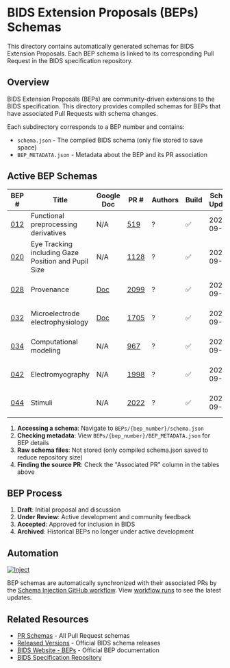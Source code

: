 # BIDS Extension Proposals (BEPs) Schemas

This directory contains automatically generated schemas for BIDS Extension Proposals.
Each BEP schema is linked to its corresponding Pull Request in the BIDS specification repository.

## Overview

BIDS Extension Proposals (BEPs) are community-driven extensions to the BIDS specification.
This directory provides compiled schemas for BEPs that have associated Pull Requests with schema changes.

Each subdirectory corresponds to a BEP number and contains:
- `schema.json` - The compiled BIDS schema (only file stored to save space)
- `BEP_METADATA.json` - Metadata about the BEP and its PR association

## Active BEP Schemas

| BEP # | Title | Google Doc | PR # | Authors | Build | Schema Updated | Last Commit | Actions |
|-------|-------|------------|------|---------|-------|----------------|-------------|---------|
| [012](https://bids.neuroimaging.io/bep012) | Functional preprocessing derivatives | N/A | [519](https://github.com/bids-standard/bids-specification/pull/519) | ? | ✅ | 2025-09-17 | [bd52fd178a](https://github.com/bids-standard/bids-specification/commit/bd52fd178ae077a10e04858bccdc30a1cdcd25e4) | [Schema](./12/schema.json) \| [Raw](https://raw.githubusercontent.com/bids-standard/bids-schema/refs/heads/enh-prs-and-beps/BEPs/12/schema.json) \| [Pretty](https://raw.githubusercontent.com/bids-standard/bids-schema/refs/heads/enh-prs-and-beps/BEPs/12/schema_pp.json) |
| [020](https://bids.neuroimaging.io/bep020) | Eye Tracking including Gaze Position and Pupil Size | N/A | [1128](https://github.com/bids-standard/bids-specification/pull/1128) | ? | ✅ | 2025-09-17 | [69f121f597](https://github.com/bids-standard/bids-specification/commit/69f121f597ee3e0f451a0d40b6b77420b9b2ef65) | [Schema](./20/schema.json) \| [Raw](https://raw.githubusercontent.com/bids-standard/bids-schema/refs/heads/enh-prs-and-beps/BEPs/20/schema.json) \| [Pretty](https://raw.githubusercontent.com/bids-standard/bids-schema/refs/heads/enh-prs-and-beps/BEPs/20/schema_pp.json) |
| [028](https://bids.neuroimaging.io/bep028) | Provenance | [Doc](https://docs.google.com/document/d/1vw3VNDof5cecv2PkFp7Lw_pNUTUo8-m8V4SIdtGJVKs/) | [2099](https://github.com/bids-standard/bids-specification/pull/2099) | ? | ✅ | 2025-09-18 | [77d9a56389](https://github.com/bids-standard/bids-specification/commit/77d9a563890ad571923544a665faaa96ed5995c5) | [Schema](./28/schema.json) \| [Raw](https://raw.githubusercontent.com/bids-standard/bids-schema/refs/heads/enh-prs-and-beps/BEPs/28/schema.json) \| [Pretty](https://raw.githubusercontent.com/bids-standard/bids-schema/refs/heads/enh-prs-and-beps/BEPs/28/schema_pp.json) |
| [032](https://bids.neuroimaging.io/bep032) | Microelectrode electrophysiology | [Doc](https://docs.google.com/document/d/1oG-C8T-dWPqfVzL2W8HO3elWK8NIh2cOCPssRGv23n0/) | [1705](https://github.com/bids-standard/bids-specification/pull/1705) | ? | ✅ | 2025-09-17 | [70bddec095](https://github.com/bids-standard/bids-specification/commit/70bddec0951d84907503ae1967135a2600060899) | [Schema](./32/schema.json) \| [Raw](https://raw.githubusercontent.com/bids-standard/bids-schema/refs/heads/enh-prs-and-beps/BEPs/32/schema.json) \| [Pretty](https://raw.githubusercontent.com/bids-standard/bids-schema/refs/heads/enh-prs-and-beps/BEPs/32/schema_pp.json) |
| [034](https://bids.neuroimaging.io/bep034) | Computational modeling | N/A | [967](https://github.com/bids-standard/bids-specification/pull/967) | ? | ✅ | 2025-09-17 | [b4d0044a79](https://github.com/bids-standard/bids-specification/commit/b4d0044a797202df2fb1afa912f0a3def07a09e7) | [Schema](./34/schema.json) \| [Raw](https://raw.githubusercontent.com/bids-standard/bids-schema/refs/heads/enh-prs-and-beps/BEPs/34/schema.json) \| [Pretty](https://raw.githubusercontent.com/bids-standard/bids-schema/refs/heads/enh-prs-and-beps/BEPs/34/schema_pp.json) |
| [042](https://bids.neuroimaging.io/bep042) | Electromyography | N/A | [1998](https://github.com/bids-standard/bids-specification/pull/1998) | ? | ✅ | 2025-09-18 | [227b22e2f9](https://github.com/bids-standard/bids-specification/commit/227b22e2f966d41359d5befeafcbde28ddd360e5) | [Schema](./42/schema.json) \| [Raw](https://raw.githubusercontent.com/bids-standard/bids-schema/refs/heads/enh-prs-and-beps/BEPs/42/schema.json) \| [Pretty](https://raw.githubusercontent.com/bids-standard/bids-schema/refs/heads/enh-prs-and-beps/BEPs/42/schema_pp.json) |
| [044](https://bids.neuroimaging.io/bep044) | Stimuli | N/A | [2022](https://github.com/bids-standard/bids-specification/pull/2022) | ? | ✅ | 2025-09-17 | [5da2b930a5](https://github.com/bids-standard/bids-specification/commit/5da2b930a54eb908bfb97ba6f6c7f08a75c4c450) | [Schema](./44/schema.json) \| [Raw](https://raw.githubusercontent.com/bids-standard/bids-schema/refs/heads/enh-prs-and-beps/BEPs/44/schema.json) \| [Pretty](https://raw.githubusercontent.com/bids-standard/bids-schema/refs/heads/enh-prs-and-beps/BEPs/44/schema_pp.json) |## How to Use BEP Schemas

1. **Accessing a schema**: Navigate to `BEPs/{bep_number}/schema.json`
2. **Checking metadata**: View `BEPs/{bep_number}/BEP_METADATA.json` for BEP details
3. **Raw schema files**: Not stored (only compiled schema.json saved to reduce repository size)
4. **Finding the source PR**: Check the "Associated PR" column in the tables above

## BEP Process

1. **Draft**: Initial proposal and discussion
2. **Under Review**: Active development and community feedback
3. **Accepted**: Approved for inclusion in BIDS
4. **Archived**: Historical BEPs no longer under active development

## Automation

[![Inject](https://github.com/bids-standard/bids-schema/actions/workflows/inject.yml/badge.svg)](https://github.com/bids-standard/bids-schema/actions/workflows/inject.yml)

BEP schemas are automatically synchronized with their associated PRs by the [Schema Injection GitHub workflow](https://github.com/bids-standard/bids-schema/actions/workflows/inject.yml). View [workflow runs](https://github.com/bids-standard/bids-schema/actions/workflows/inject.yml) to see the latest updates.

## Related Resources

- [PR Schemas](../PRs/) - All Pull Request schemas
- [Released Versions](../versions/) - Official BIDS schema releases
- [BIDS Website - BEPs](https://bids.neuroimaging.io/beps) - Official BEP documentation
- [BIDS Specification Repository](https://github.com/bids-standard/bids-specification)

